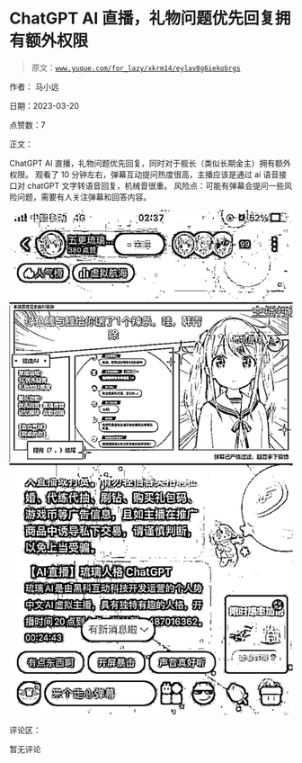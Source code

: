 # ChatGPT AI 直播，礼物问题优先回复拥有额外权限

> 原文：[`www.yuque.com/for_lazy/xkrm14/eylav8g6iekobrgs`](https://www.yuque.com/for_lazy/xkrm14/eylav8g6iekobrgs)

作者： 马小远

日期：2023-03-20

点赞数：7

正文：

ChatGPT AI 直播，礼物问题优先回复，同时对于舰长（类似长期金主）拥有额外权限。 观看了 10 分钟左右，弹幕互动提问热度很高，主播应该是通过 ai 语音接口对 chatGPT 文字转语音回复，机械音很重。 风险点：可能有弹幕会提问一些风险问题，需要有人关注弹幕和回答内容。

![](img/1b66c1781a9ca263570ac4fb054e1f68.png)

评论区：

暂无评论

